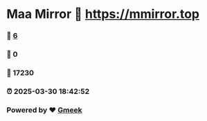 # Maa Mirror :link: https://mmirror.top 
### :page_facing_up: [6](https://mmirror.top/tag.html) 
### :speech_balloon: 0 
### :hibiscus: 17230 
### :alarm_clock: 2025-03-30 18:42:52 
### Powered by :heart: [Gmeek](https://github.com/Meekdai/Gmeek)

